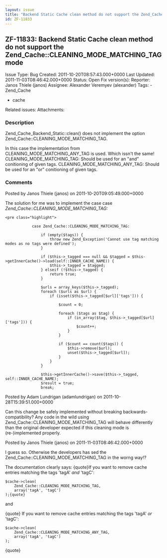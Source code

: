 ```yaml
---
layout: issue
title: "Backend Static Cache clean method do not support the Zend_Cache::CLEANING_MODE_MATCHING_TAG mode"
id: ZF-11833
---
```


ZF-11833: Backend Static Cache clean method do not support the Zend\_Cache::CLEANING\_MODE\_MATCHING\_TAG mode
--------------------------------------------------------------------------------------------------------------

 Issue Type: Bug Created: 2011-10-20T08:57:43.000+0000 Last Updated: 2011-11-03T08:46:42.000+0000 Status: Open Fix version(s): 
 Reporter:  Janos Thiele (janos)  Assignee:  Alexander Veremyev (alexander)  Tags: - Zend\_Cache
- cache
 
 Related issues: 
 Attachments: 
### Description

Zend\_Cache\_Backend\_Static::clean() does not implement the option Zend\_Cache::CLEANING\_MODE\_MATCHING\_TAG.

In this case the implementation from CLEANING\_MODE\_MATCHING\_ANY\_TAG is used. Which issn't the same! CLEANING\_MODE\_MATCHING\_TAG: Should be used for an "and" conitioning of given tags. CLEANING\_MODE\_MATCHING\_ANY\_TAG: Should be used for an "or" conitioning of given tags.

 

 

### Comments

Posted by Janos Thiele (janos) on 2011-10-20T09:05:49.000+0000

The solution for me was to implement the case case _Zend\_Cache::CLEANING\_MODE\_MATCHING\_TAG:_

 
    <pre class="highlight">
    
                case Zend_Cache::CLEANING_MODE_MATCHING_TAG:
                    
                    if (empty($tags)) {
                        throw new Zend_Exception('Cannot use tag matching modes as no tags were defined');
                    }
                    
                    if ($this->_tagged === null && $tagged = $this->getInnerCache()->load(self::INNER_CACHE_NAME)) {
                        $this->_tagged = $tagged;
                    } elseif (!$this->_tagged) {
                        return true;
                    }
                    
                    $urls = array_keys($this->_tagged);
                    foreach ($urls as $url) {
                        if (isset($this->_tagged[$url]['tags'])) {
    
                            $count = 0;
                            
                            foreach ($tags as $tag) {
                                if (in_array($tag, $this->_tagged[$url]['tags'])) {
                                    $count++;
                                }
                            }
                            
                            if ($count == count($tags)) {
                                $this->remove($url);
                                unset($this->_tagged[$url]);
                            }
                        }
                    }
                    
                    $this->getInnerCache()->save($this->_tagged, self::INNER_CACHE_NAME);
                    $result = true;
                    break;


 

 

Posted by Adam Lundrigan (adamlundrigan) on 2011-10-28T15:39:51.000+0000

Can this change be safely implemented without breaking backwards-compatibility? Any code in the wild using Zend\_Cache::CLEANING\_MODE\_MATCHING\_TAG will behave differently than the original developer expected if this cleaning mode is (re-)implemented properly.

 

 

Posted by Janos Thiele (janos) on 2011-11-03T08:46:42.000+0000

I guess so. Otherwise the developers has sed the Zend\_Cache::CLEANING\_MODE\_MATCHING\_TAG in the worng way!?

The documentation clearly says: {quote}If you want to remove cache entries matching the tags 'tagA' _and_ 'tagC':

 
    $cache->clean(
        Zend_Cache::CLEANING_MODE_MATCHING_TAG,
        array('tagA', 'tagC')
    );{quote}


and

{quote} If you want to remove cache entries matching the tags 'tagA' _or_ 'tagC':

 
    $cache->clean(
        Zend_Cache::CLEANING_MODE_MATCHING_ANY_TAG,
        array('tagA', 'tagC')
    );


{quote}

 

 